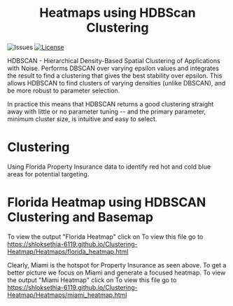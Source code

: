 <h1 align= "center">Heatmaps using HDBScan Clustering</h1>

![Issues](https://img.shields.io/github/issues/shloksethia-6119/Clustering-Heatmap)
[![License](https://img.shields.io/github/license/shloksethia-6119/Clustering-Heatmap)](https://github.com/shloksethia-6119/Clustering-Heatmap/blob/master/LICENSE)


HDBSCAN - Hierarchical Density-Based Spatial Clustering of Applications with Noise. Performs DBSCAN over varying epsilon values and integrates the result to find a clustering that gives the best stability over epsilon. This allows HDBSCAN to find clusters of varying densities (unlike DBSCAN), and be more robust to parameter selection.

In practice this means that HDBSCAN returns a good clustering straight away with little or no parameter tuning -- and the primary parameter, minimum cluster size, is intuitive and easy to select.

# Clustering
Using Florida Property Insurance data to identify red hot and cold blue areas for potential targeting.  

# Florida Heatmap using HDBSCAN Clustering and Basemap
To view the output "Florida Heatmap" click on To view this file go to https://shloksethia-6119.github.io/Clustering-Heatmap/Heatmaps/florida_heatmap.html

Clearly, Miami is the hotspot for Property Insurance as seen above. To get a better picture we focus on Miami and generate a focused heatmap.
To view the output "Miami Heatmap" click on To view this file go to https://shloksethia-6119.github.io/Clustering-Heatmap/Heatmaps/miami_heatmap.html
